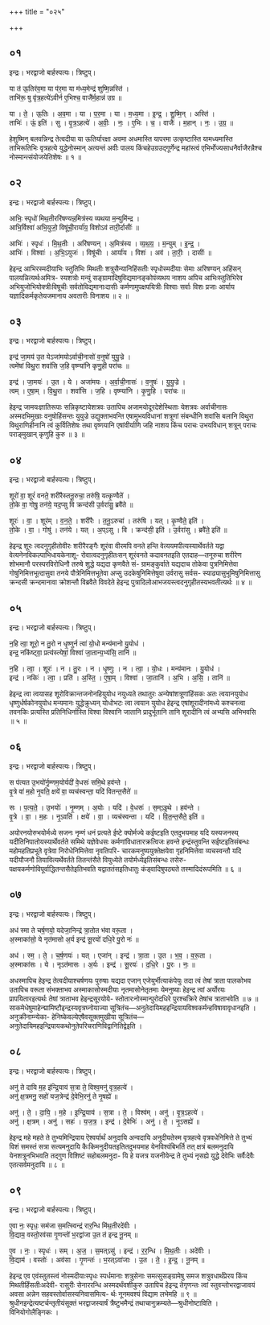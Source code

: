 +++
title = "०२५"

+++


## ०१
इन्द्रः। भरद्वाजो बार्हस्पत्यः। त्रिष्टुप्।

या त॑ ऊ॒तिर॑व॒मा या प॑र॒मा या म॑ध्य॒मेन्द्र॑ शुष्मि॒न्नस्ति॑ ।  
ताभि॑रू॒ षु वृ॑त्र॒हत्ये॑ऽवीर्न ए॒भिश्च॒ वाजै॑र्म॒हान्न॑ उग्र ॥

या । ते॒ । ऊ॒तिः । अ॒व॒मा । या । प॒र॒मा । या । म॒ध्य॒मा । इ॒न्द्र॒ । शु॒ष्मि॒न् । अस्ति॑ ।  
ताभिः॑ । ऊं॒ इति॑ । सु । वृ॒त्र॒ऽहत्ये॑ । अ॒वीः॒ । नः॒ । ए॒भिः । च॒ । वाजैः॑ । म॒हान् । नः॒ । उ॒ग्र॒ ॥

हेशुष्मिन् बलवन्निन्द्र तेत्वदीया या ऊतिर्यारक्षा अवमा अधमास्ति यापरमा उत्कृष्टास्ति यामध्यमास्ति ताभिरूतिभिः वृत्रहत्ये युद्धेनोस्मान् अत्यन्तं अवीः पालय किंचहेउग्रउद्गूर्णेन्द्र महांस्त्वं एभिर्भोज्यसाधनैर्वाजैरन्नैश्च नोस्मान्त्संयोजयेतिशेषः ॥ १ ॥

## ०२
इन्द्रः। भरद्वाजो बार्हस्पत्यः। त्रिष्टुप्।

आभिः॒ स्पृधो॑ मिथ॒तीररि॑षण्यन्न॒मित्र॑स्य व्यथया म॒न्युमि॑न्द्र ।  
आभि॒र्विश्वा॑ अभि॒युजो॒ विषू॑ची॒रार्या॑य॒ विशोऽव॑ तारी॒र्दासीः॑ ॥

आभिः॑ । स्पृधः॑ । मि॒थ॒तीः । अरि॑षण्यन् । अ॒मित्र॑स्य । व्य॒थ॒य॒ । म॒न्युम् । इ॒न्द्र॒ ।  
आभिः॑ । विश्वाः॑ । अ॒भि॒ऽयुजः॑ । विषू॑चीः । आर्या॑य । विशः॑ । अव॑ । ता॒रीः॒ । दासीः॑ ॥

हेइन्द्र आभिरस्मदीयाभिः स्तुतिभिः मिथतीः शत्रुसैन्यानिहिंसतीः स्पृधोस्मदीयाः सेमाः अरिषण्यन् अहिंसन् पालयन्नित्यर्थःअमित्र- स्यशत्रोः मन्युं सङ्ग्रामादिषुविद्यमानङ्कोपंव्यथय नाशय अपिच आभिःस्तुतिभिरेव अभियुजोभियोक्त्रीःविषूचीः सर्वतोविद्यमानाःदासीः कर्मणामुपक्षपयित्रीः विश्वाः सर्वाः विशः प्रजाः आर्याय यज्ञादिकर्मकृतेयजमानाय अवतारीः विनाशय ॥ २ ॥

## ०३
इन्द्रः। भरद्वाजो बार्हस्पत्यः। त्रिष्टुप्।

इन्द्र॑ जा॒मय॑ उ॒त येऽजा॑मयोऽर्वाची॒नासो॑ व॒नुषो॑ युयु॒ज्रे ।  
त्वमे॑षां विथु॒रा शवां॑सि ज॒हि वृष्ण्या॑नि कृणु॒ही परा॑चः ॥

इन्द्र॑ । जा॒मयः॑ । उ॒त । ये । अजा॑मयः । अ॒र्वा॒ची॒नासः॑ । व॒नुषः॑ । यु॒यु॒ज्रे ।  
त्वम् । ए॒षा॒म् । वि॒थु॒रा । शवां॑सि । ज॒हि । वृष्ण्या॑नि । कृ॒णु॒हि । परा॑चः ॥

हेइन्द्र जामयःज्ञातिरूपाः सन्निकृष्टायेशत्रवः उतापिच अजामयोदूरदेशेस्थिताः येशत्रवः अर्वाचीनासः अस्मदभिमुखाः वनुषोहिंसन्तः युयुज्रे उद्युक्ताभवन्ति एषामुभयविधानां शत्रूणां संबन्धीनि शवांसि बलानि विथुरा विथुराणिहीनानि त्वं कुर्वितिशेषः तथा वृष्णयानि एषांवीर्याणि जहि नाशय किंच पराचः उभयविधान् शत्रून् पराचः पराङ्मुखान् कृणुहि कुरु ॥ ३ ॥

## ०४
इन्द्रः। भरद्वाजो बार्हस्पत्यः। त्रिष्टुप्।

शूरो॑ वा॒ शूरं॑ वनते॒ शरी॑रैस्तनू॒रुचा॒ तरु॑षि॒ यत्कृ॒ण्वैते॑ ।  
तो॒के वा॒ गोषु॒ तन॑ये॒ यद॒प्सु वि क्रन्द॑सी उ॒र्वरा॑सु॒ ब्रवै॑ते ॥

शूरः॑ । वा॒ । शूर॑म् । व॒न॒ते॒ । शरी॑रैः । त॒नू॒ऽरुचा॑ । तरु॑षि । यत् । कृ॒ण्वैते॒ इति॑ ।  
तो॒के । वा॒ । गोषु॑ । तन॑ये । यत् । अ॒प्ऽसु । वि । क्रन्द॑सी॒ इति॑ । उ॒र्वरा॑सु । ब्रवै॑ते॒ इति॑ ॥

हेइन्द्र शूरः त्वदनुगृहीतोवीरः शरीरैरङ्गैः शूरंवा वीरमपि वनते हन्ति वेत्ययमपीत्यस्यार्थेवर्तते यद्वा वेत्यनेनविकल्पाभिधायकेनाशू- रोवात्वदनुगृहीतःसन् शूरंवनते कदावनतइति एतदाह—तनूरुचा शरीरेण शोभमानौ परस्परविरोधिनौ तरुषे शुद्धे यद्यदा कृणवैते सं- ग्रामङ्कुर्वाते यद्यदाच तोकेवा पुत्रनिमित्तेवा गोषुनिमित्तभूत्दासुवा तनये पौत्रेनिमित्तभूतेवा अप्सु उदकेषुनिमित्तेषुवा उर्वरासु सर्वस- स्याढ्यासुभूमिषुनिमित्तासु क्रन्दसी क्रन्दमानावा क्रोशन्तौ विब्रवैते विवदेते हेइन्द्र पुत्रादिलोआभजयस्त्वदनुगृहीतस्यभवतीत्यर्थः ॥ ४ ॥

## ०५
इन्द्रः। भरद्वाजो बार्हस्पत्यः। त्रिष्टुप्।

न॒हि त्वा॒ शूरो॒ न तु॒रो न धृ॒ष्णुर्न त्वा॑ यो॒धो मन्य॑मानो यु॒योध॑ ।  
इन्द्र॒ नकि॑ष्ट्वा॒ प्रत्य॑स्त्येषां॒ विश्वा॑ जा॒तान्य॒भ्य॑सि॒ तानि॑ ॥

न॒हि । त्वा॒ । शूरः॑ । न । तु॒रः । न । धृ॒ष्णुः । न । त्वा॒ । यो॒धः । मन्य॑मानः । यु॒योध॑ ।  
इन्द्र॑ । नकिः॑ । त्वा॒ । प्रति॑ । अ॒स्ति॒ । ए॒षा॒म् । विश्वा॑ । जा॒तानि॑ । अ॒भि । अ॒सि॒ । तानि॑ ॥

हेइन्द्र त्वा त्वयासह शूरोविक्रान्तजनोनहियुयोध नयुध्यते तथातुरः अन्येषांशत्रूणांहिंसकः अतः त्वयानयुयोध धृष्णुर्धर्षकोनयुयोध मन्यमानः युद्धेक्रुध्यन् योधोभटः त्वा त्वयान युयोध हेइन्द्र एषांशूरादीनांमध्ये कश्चनत्वा तवनकिः प्रत्यस्ति प्रतिनिधिर्नास्ति विश्वा विश्वानि जातानि प्रादुर्भूतानि तानि शूरादीनि त्वं अभ्यसि अभिभवसि ॥ ५ ॥

## ०६
इन्द्रः। भरद्वाजो बार्हस्पत्यः। त्रिष्टुप्।

स प॑त्यत उ॒भयो॑र्नृ॒म्णम॒योर्यदी॑ वे॒धसः॑ समि॒थे हव॑न्ते ।  
वृ॒त्रे वा॑ म॒हो नृ॒वति॒ क्षये॑ वा॒ व्यच॑स्वन्ता॒ यदि॑ वितन्त॒सैते॑ ॥

सः । प॒त्य॒ते॒ । उ॒भयोः॑ । नृ॒म्णम् । अ॒योः । यदि॑ । वे॒धसः॑ । स॒म्ऽइ॒थे । हव॑न्ते ।  
वृ॒त्रे । वा॒ । म॒हः । नृ॒ऽवति॑ । क्षये॑ । वा॒ । व्यच॑स्वन्ता । यदि॑ । वि॒त॒न्त॒सैते॒ इति॑ ॥

अयोरनयोरुभयोर्मध्ये सजनः नृम्णं धनं प्रत्यते ईष्टे क्योर्मज्ये कईष्टइति एतदुभयमाह यदि यस्यजनस्य् यदीतिनिपातोयस्यार्थेवर्तते समिथे यज्ञेवेधसः कर्मणांविधातारक्रत्विजः हवन्ते इन्द्रंस्तुवन्ति सईष्टइतिसंबन्धः महोमहतिप्रभूते वृत्रेवा निरोधेनिमित्तेवा नृवतिपरि- चारकमनुष्ययुक्तेक्षयेवा गृहनिमित्तेवा व्यचस्वन्तौ यदि यदीयौजनौ तियावित्यर्थेवर्तते तितन्तंसैते वियुध्येते तयोर्मध्येइतिसंबन्धः तसेरु- पक्षयकर्मणोविपूर्वाद्धितन्तसैतेइतिभवति यद्वाततंसइतिधातुः कंड्वादिषुपठ्यते तस्मादिदंरूपमिति ॥ ६ ॥

## ०७
इन्द्रः। भरद्वाजो बार्हस्पत्यः। त्रिष्टुप्।

अध॑ स्मा ते चर्ष॒णयो॒ यदेजा॒निन्द्र॑ त्रा॒तोत भ॑वा वरू॒ता ।  
अ॒स्माका॑सो॒ ये नृत॑मासो अ॒र्य इन्द्र॑ सू॒रयो॑ दधि॒रे पु॒रो नः॑ ॥

अध॑ । स्म॒ । ते॒ । च॒र्ष॒णयः॑ । यत् । एजा॑न् । इन्द्र॑ । त्रा॒ता । उ॒त । भ॒व॒ । व॒रू॒ता ।  
अ॒स्माका॑सः । ये । नृऽत॑मासः । अ॒र्यः । इन्द्र॑ । सू॒रयः॑ । द॒धि॒रे । पु॒रः । नः॒ ॥

अधस्मापिच हेइन्द्र तेत्वदीयाश्चर्षणयः पुरुषाः यद्यदा एजान् एजेयुर्भीत्याकंपेयुः तदा त्वं तेषां त्राता पालकोभव उतापिच वरूता संभक्ताभव अस्माकासोस्मदीयाः नृतमासोनेतृतमाः येमनुष्याः हेइन्द्र त्वां अर्योरयः प्रापयितारइत्यर्थः तेषां त्राताभव हेइन्द्रसूरयोये- स्तोतारःनोस्मान्पुरोदधिरे पुरश्चक्रिरे तेषांच त्राताभवेति ॥ ७ ॥ साकमेधेषुमाहेन्द्मामिष्टौइन्द्रस्यवृत्रघ्नोयाज्या सूत्रितंच—अनुतेदायिमहइन्द्रियायविश्वकर्मन्हविषावावृधानइति । अनुक्रीनाम्न्येका- हेनिष्केवल्येएषैवसूक्तमुखीया सूत्रितंच—अनुतेदायिमहइन्द्रियायकथोनुतेपरिचराणिविद्वानितिद्वेइति ।

## ०८
इन्द्रः। भरद्वाजो बार्हस्पत्यः। त्रिष्टुप्।

अनु॑ ते दायि म॒ह इ॑न्द्रि॒याय॑ स॒त्रा ते॒ विश्व॒मनु॑ वृत्र॒हत्ये॑ ।  
अनु॑ क्ष॒त्रमनु॒ सहो॑ यज॒त्रेन्द्र॑ दे॒वेभि॒रनु॑ ते नृ॒षह्ये॑ ॥

अनु॑ । ते॒ । दा॒यि॒ । म॒हे । इ॒न्द्रि॒याय॑ । स॒त्रा । ते॒ । विश्व॑म् । अनु॑ । वृ॒त्र॒ऽहत्ये॑ ।  
अनु॑ । क्ष॒त्रम् । अनु॑ । सहः॑ । य॒ज॒त्र॒ । इन्द्र॑ । दे॒वेभिः॑ । अनु॑ । ते॒ । नृ॒ऽसह्ये॑ ॥

हेइन्द्र महे महते ते तुभ्यमिन्द्रियाय ऎश्वर्यार्थं अनुदायि अन्वदायि अनुदीयतेस्म वृत्रहत्ये वृत्रवधेनिमित्ते ते तुभ्यं विशं समस्तं सत्रा सत्यमनुदायि कैःकिमनुदीयतइतितदुभयमाह येनविश्वंबिभर्ति तत् क्षत्रं बलमनुदायि येनशत्रूनभिभवति तद्गुण विशिष्टं सहोबलमनुदा- यि हे यजत्र यजनीयेन्द्र ते तुभ्यं नृसह्ये युद्धे देवेभिः सर्वैःदेवैः एतत्सर्वमनुदायि ॥ ८ ॥

## ०९
इन्द्रः। भरद्वाजो बार्हस्पत्यः। त्रिष्टुप्।

ए॒वा नः॒ स्पृधः॒ सम॑जा स॒मत्स्विन्द्र॑ रार॒न्धि मि॑थ॒तीरदे॑वीः ।  
वि॒द्याम॒ वस्तो॒रव॑सा गृ॒णन्तो॑ भ॒रद्वा॑जा उ॒त त॑ इन्द्र नू॒नम् ॥

ए॒व । नः॒ । स्पृधः॑ । सम् । अ॒ज॒ । स॒मत्ऽसु॑ । इन्द्र॑ । र॒र॒न्धि । मि॒थ॒तीः । अदे॑वीः ।  
वि॒द्याम॑ । वस्तोः॑ । अव॑सा । गृ॒णन्तः॑ । भ॒रत्ऽवा॑जाः । उ॒त । ते॒ । इ॒न्द्र॒ । नू॒नम् ॥

हेइन्द्र एव एवंस्तुतस्त्वं नोस्मदीयाःस्पृधः स्पर्धमानाः शत्रुसेनाः समत्सुसङ्ग्रामेषु समज शत्रुवधार्थंप्रेरय किंच मिथतीर्हिंसतीःअदेवी- रासुरीः सेनाररन्धि अस्मदर्थंवशीकुरु उतापिच हेइन्द्र तेगृणन्तः त्वां स्तुवन्तोभरद्वाजावयं अवसा अन्नेन सहवस्तोर्वासस्यनिवासमित्य- र्थः नूनमवश्यं विद्याम लभेमहि ॥ ९ ॥श्रुधीनइन्द्रेत्यष्टर्चन्तृतीयंसूक्तं भरद्वाजस्यार्षं त्रैष्टुभमैन्द्रं तथाचानुक्रम्यते—श्रुधीनोष्टाविति । विनियोगोलैङ्गिकः ।